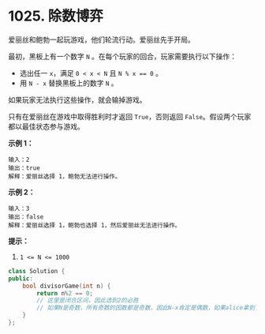 # 1025. 除数博弈

爱丽丝和鲍勃一起玩游戏，他们轮流行动。爱丽丝先手开局。

最初，黑板上有一个数字 `N` 。在每个玩家的回合，玩家需要执行以下操作：

* 选出任一 `x`，满足 `0 < x < N` 且 `N % x == 0` 。
* 用 `N - x` 替换黑板上的数字 `N` 。

如果玩家无法执行这些操作，就会输掉游戏。

只有在爱丽丝在游戏中取得胜利时才返回 `True`，否则返回 `False`。假设两个玩家都以最佳状态参与游戏。

**示例 1：**

```
输入：2
输出：true
解释：爱丽丝选择 1，鲍勃无法进行操作。
```

**示例 2：**

```
输入：3
输出：false
解释：爱丽丝选择 1，鲍勃也选择 1，然后爱丽丝无法进行操作。
```

**提示：**

1. `1 <= N <= 1000`

```cpp
class Solution {
public:
    bool divisorGame(int n) {
        return n%2 == 0;
        // 这里是闭合区间，因此选到2的必胜
        // 如果N是奇数，所有奇数的因数都是奇数，因此N-x肯定是偶数，如果alice拿到了奇数，只要轻轻-1, bob就会永远拿到偶数， game over，反之alice必输
    }
};
```
